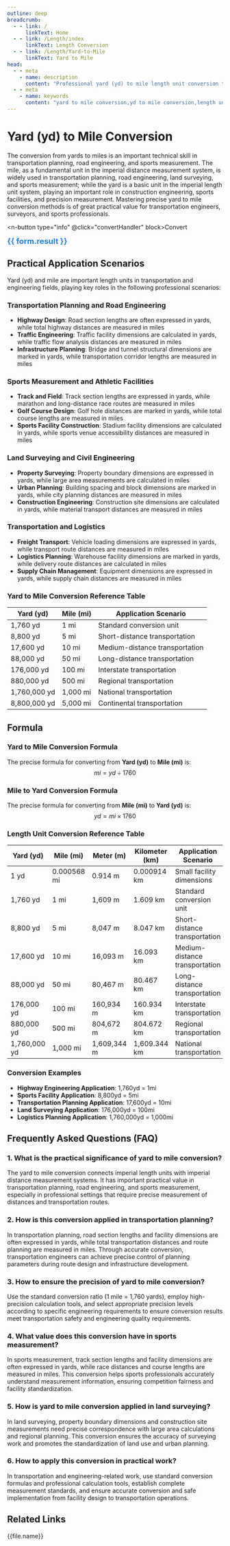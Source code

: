 ```yaml
---
outline: deep
breadcrumb:
  - - link: /
      linkText: Home
  - - link: /Length/index
      linkText: Length Conversion
  - - link: /Length/Yard-to-Mile
      linkText: Yard to Mile
head:
  - - meta
    - name: description
      content: "Professional yard (yd) to mile length unit conversion tool and guide. Provides precise conversion formulas, practical application scenarios, and frequently asked questions, suitable for transportation planning, road engineering, sports measurement, land surveying, and other fields requiring distance measurement."
  - - meta
    - name: keywords
      content: "yard to mile conversion,yd to mile conversion,length unit conversion,mile converter,transportation planning,road engineering,sports measurement,land surveying,distance measurement,imperial units,length converter,unit conversion table,road distance,transportation distance,athletic measurement,surveying distance,engineering measurement,construction measurement,infrastructure planning,distance calculation"
---
```

# Yard (yd) to Mile Conversion

The conversion from yards to miles is an important technical skill in transportation planning, road engineering, and sports measurement. The mile, as a fundamental unit in the imperial distance measurement system, is widely used in transportation planning, road engineering, land surveying, and sports measurement; while the yard is a basic unit in the imperial length unit system, playing an important role in construction engineering, sports facilities, and precision measurement. Mastering precise yard to mile conversion methods is of great practical value for transportation engineers, surveyors, and sports professionals.

<script setup>
import { ref, reactive, inject } from 'vue'
import { NForm, NFormItem, NInputNumber, NButton, NCard, NGrid, NGi } from 'naive-ui'

const Length = inject('Length')
const convert = inject('convert')

const seoKey = ['unit converter','unit conversion','length unit converter','length unit conversion','size conversion','length unit conversion','length unit conversion table','yard to mile','mile conversion','mile','yard conversion','yd conversion','mile unit','transportation planning','road engineering','sports measurement','land surveying','distance measurement','imperial units','length converter','yard mile conversion','mile yard conversion','road distance','transportation distance','athletic measurement','surveying distance','engineering measurement','construction measurement','infrastructure planning','distance calculation','highway engineering','transportation engineering','civil engineering','sports engineering','athletic facilities','track measurement','field measurement','road construction','highway construction']

const form = reactive({
  number: null,
  result: '',
  title: 'Yard (yd) to Mile Length Unit Converter'
})

const convertHandler = () => {
  if (form.number !== null && form.number !== '') {
    const convertedValue = convert(form.number, 'yd', 'mi')
    form.result = `${form.number}yd = ${convertedValue.toFixed(8)}mi`
  } else {
    form.result = 'Please enter a valid number.'
  }
}
</script>

<n-card :title="form.title" size="large">
<n-form size="large" :model="form">
  <n-form-item label="Yard (yd)">
    <n-input-number v-model:value="form.number" placeholder="Enter yards" style="width: 100%" />
  </n-form-item>
  
  <n-button type="info" @click="convertHandler" block>Convert</n-button>
</n-form>

<n-card style="margin-top: 20px;">
  <div style="font-size: 18px; font-weight: bold; color: #2080f0;">
    {{ form.result }}
  </div>
</n-card>
</n-card>

## Practical Application Scenarios

Yard (yd) and mile are important length units in transportation and engineering fields, playing key roles in the following professional scenarios:

### Transportation Planning and Road Engineering
- **Highway Design**: Road section lengths are often expressed in yards, while total highway distances are measured in miles
- **Traffic Engineering**: Traffic facility dimensions are calculated in yards, while traffic flow analysis distances are measured in miles
- **Infrastructure Planning**: Bridge and tunnel structural dimensions are marked in yards, while transportation corridor lengths are measured in miles

### Sports Measurement and Athletic Facilities
- **Track and Field**: Track section lengths are expressed in yards, while marathon and long-distance race routes are measured in miles
- **Golf Course Design**: Golf hole distances are marked in yards, while total course lengths are measured in miles
- **Sports Facility Construction**: Stadium facility dimensions are calculated in yards, while sports venue accessibility distances are measured in miles

### Land Surveying and Civil Engineering
- **Property Surveying**: Property boundary dimensions are expressed in yards, while large area measurements are calculated in miles
- **Urban Planning**: Building spacing and block dimensions are marked in yards, while city planning distances are measured in miles
- **Construction Engineering**: Construction site dimensions are calculated in yards, while material transport distances are measured in miles

### Transportation and Logistics
- **Freight Transport**: Vehicle loading dimensions are expressed in yards, while transport route distances are measured in miles
- **Logistics Planning**: Warehouse facility dimensions are marked in yards, while delivery route distances are calculated in miles
- **Supply Chain Management**: Equipment dimensions are expressed in yards, while supply chain distances are measured in miles

### Yard to Mile Conversion Reference Table

| Yard (yd) | Mile (mi) | Application Scenario |
|-----------|-----------|---------------------|
| 1,760 yd | 1 mi | Standard conversion unit |
| 8,800 yd | 5 mi | Short-distance transportation |
| 17,600 yd | 10 mi | Medium-distance transportation |
| 88,000 yd | 50 mi | Long-distance transportation |
| 176,000 yd | 100 mi | Interstate transportation |
| 880,000 yd | 500 mi | Regional transportation |
| 1,760,000 yd | 1,000 mi | National transportation |
| 8,800,000 yd | 5,000 mi | Continental transportation |

## Formula

### Yard to Mile Conversion Formula
The precise formula for converting from **Yard (yd)** to **Mile (mi)** is:
$$ mi = yd \div 1760 $$

### Mile to Yard Conversion Formula
The precise formula for converting from **Mile (mi)** to **Yard (yd)** is:
$$ yd = mi \times 1760 $$

### Length Unit Conversion Reference Table

| Yard (yd) | Mile (mi) | Meter (m) | Kilometer (km) | Application Scenario |
|-----------|-----------|-----------|----------------|---------------------|
| 1 yd | 0.000568 mi | 0.914 m | 0.000914 km | Small facility dimensions |
| 1,760 yd | 1 mi | 1,609 m | 1.609 km | Standard conversion unit |
| 8,800 yd | 5 mi | 8,047 m | 8.047 km | Short-distance transportation |
| 17,600 yd | 10 mi | 16,093 m | 16.093 km | Medium-distance transportation |
| 88,000 yd | 50 mi | 80,467 m | 80.467 km | Long-distance transportation |
| 176,000 yd | 100 mi | 160,934 m | 160.934 km | Interstate transportation |
| 880,000 yd | 500 mi | 804,672 m | 804.672 km | Regional transportation |
| 1,760,000 yd | 1,000 mi | 1,609,344 m | 1,609.344 km | National transportation |

### Conversion Examples
- **Highway Engineering Application**: 1,760yd = 1mi
- **Sports Facility Application**: 8,800yd = 5mi
- **Transportation Planning Application**: 17,600yd = 10mi
- **Land Surveying Application**: 176,000yd = 100mi
- **Logistics Planning Application**: 1,760,000yd = 1,000mi

## Frequently Asked Questions (FAQ)

### 1. What is the practical significance of yard to mile conversion?
The yard to mile conversion connects imperial length units with imperial distance measurement systems. It has important practical value in transportation planning, road engineering, and sports measurement, especially in professional settings that require precise measurement of distances and transportation routes.

### 2. How is this conversion applied in transportation planning?
In transportation planning, road section lengths and facility dimensions are often expressed in yards, while total transportation distances and route planning are measured in miles. Through accurate conversion, transportation engineers can achieve precise control of planning parameters during route design and infrastructure development.

### 3. How to ensure the precision of yard to mile conversion?
Use the standard conversion ratio (1 mile = 1,760 yards), employ high-precision calculation tools, and select appropriate precision levels according to specific engineering requirements to ensure conversion results meet transportation safety and engineering quality requirements.

### 4. What value does this conversion have in sports measurement?
In sports measurement, track section lengths and facility dimensions are often expressed in yards, while race distances and course lengths are measured in miles. This conversion helps sports professionals accurately understand measurement information, ensuring competition fairness and facility standardization.

### 5. How is yard to mile conversion applied in land surveying?
In land surveying, property boundary dimensions and construction site measurements need precise correspondence with large area calculations and regional planning. This conversion ensures the accuracy of surveying work and promotes the standardization of land use and urban planning.

### 6. How to apply this conversion in practical work?
In transportation and engineering-related work, use standard conversion formulas and professional calculation tools, establish complete measurement standards, and ensure accurate conversion and safe implementation from facility design to transportation operations.

## Related Links
<n-grid x-gap="12" :cols="2">
  <n-gi v-for="(file, index) in Length" :key="index">
    <n-button
      text
      tag="a"
      :href="file.path"
      type="info"
    >
      {{file.name}}
    </n-button>
  </n-gi>
</n-grid>